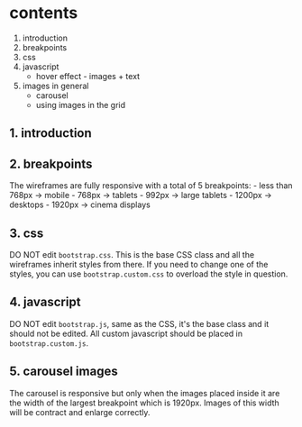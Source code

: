 # contents
  1. introduction
  2. breakpoints
  3. css
  4. javascript
        - hover effect - images + text
  5. images in general
        - carousel
        - using images in the grid

## 1. introduction

## 2. breakpoints
The wireframes are fully responsive with a total of 5 breakpoints:
    - less than 768px  -> mobile
    - 768px            -> tablets
    - 992px            -> large tablets
    - 1200px           -> desktops
    - 1920px           -> cinema displays

## 3. css
DO NOT edit ``bootstrap.css``. This is the base CSS class and all the wireframes inherit styles from there. If you need to change one of the styles, you can use ``bootstrap.custom.css`` to overload the style in question.

## 4. javascript
DO NOT edit ``bootstrap.js``, same as the CSS, it's the base class and it should not be edited. All custom javascript should be placed in ``bootstrap.custom.js``.

## 5. carousel images
The carousel is responsive but only when the images placed inside it are the width of the largest breakpoint which is 1920px. Images of this width will be contract and enlarge correctly.
